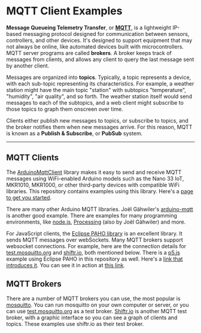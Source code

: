 # MQTT Client Examples

**Message Queueing Telemetry Transfer**, or **[MQTT](https://mqtt.org/)**, is a lightweight IP-based messaging protocol designed for communication between sensors, controllers, and other devices. It's designed to support equipment that may not always be online, like automated devices built with microcontrollers. MQTT server programs are called **brokers**. A broker keeps track of messages from clients, and allows any client to query the last message sent by another client. 

Messages are organized into **topics**. Typically, a topic represents a device, with each sub-topic representing its characteristics.  For example, a weather station might have the main topic "station" with subtopics "temperature", "humidity", "air quality", and so forth. The weather station itself would send messages to each of the subtopics, and a web client might subscribe to those topics to graph them onscreen over time. 

Clients  either publish new messages to topics, or subscribe to topics, and the broker notifies them when new messages arrive.  For this reason,  MQTT is known as a **Publish & Subscribe**, or **PubSub** system.

----

## MQTT Clients
The [ArduinoMqttClient](https://github.com/arduino-libraries/ArduinoMqttClient) library makes it easy to send and receive MQTT messages using WiFi-enabled Arduino models such as the Nano 33 IoT, MKR1010, MKR1000, or other third-party devices with compatible WiFi libraries. This repository contains examples using this library. Here's a [page to get you started](MqttClientSender/readme.md).

There are many other Arduino MQTT libraries. Joël Gähwiler's [arduino-mqtt](https://github.com/256dpi/arduino-mqtt) is another good example. There are examples for many programming environments, like [node.js](https://github.com/mqttjs/MQTT.js/), [Processing](https://github.com/256dpi/processing-mqtt) (also by Joël Gähwiler) and more. 

For JavaScript clients, the [Eclipse PAHO library]() is an excellent library. It sends MQTT messages over webSockets. Many MQTT brokers support websocket connections. For example, here are the connection details for [test.mosquitto.org](https://test.mosquitto.org/) and [shiftr.io](https://docs.shiftr.io/interfaces/mqtt/), both mentioned below. There is a [p5.js](https://p5js.org/) example using Eclipse PAHO in this repository as well. Here's a [link that introduces it](p5js-mqtt-client/readme.md). You can see it in action at [this link](https://tigoe.github.io/mqtt-examples/p5js-mqtt-client/index.html).

## MQTT Brokers
There are a number of MQTT brokers you can use, the most popular is [mosquitto](http://mosquitto.org/). You can run mosquitto on your own computer or server, or you can use [test.mosquitto.org](https://test.mosquitto.org/) as a test broker. [Shiftr.io](https://shiftr.io/try) is another MQTT test broker, with a graphic interface so you can see a graph of clients and topics. These examples use shiftr.io as their test broker. 